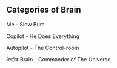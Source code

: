 ## Categories of Brain

Me - Slow Bum


Copilot - He Does Everything


Autopilot - The Control-room



ঐশ্বরিক Brain - Commander of The Universe